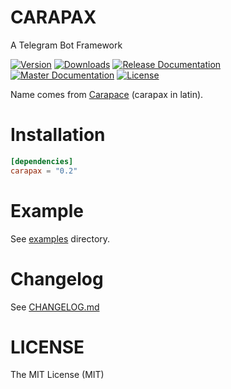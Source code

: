 # CARAPAX

A Telegram Bot Framework

[![Version](https://img.shields.io/crates/v/carapax.svg?style=flat-square)](https://crates.io/crates/carapax)
[![Downloads](https://img.shields.io/crates/d/carapax.svg?style=flat-square)](https://crates.io/crates/carapax)
[![Release Documentation](https://img.shields.io/badge/docs-release-brightgreen.svg?style=flat-square)](https://docs.rs/carapax)
[![Master Documentation](https://img.shields.io/badge/docs-master-brightgreen.svg?style=flat-square)](https://tg-rs.github.io/tg-rs/carapax)
[![License](https://img.shields.io/crates/l/carapax.svg?style=flat-square)](https://github.com/tg-rs/tg-rs/tree/master/carapax/LICENSE)

Name comes from [Carapace](https://en.wikipedia.org/wiki/Carapace) (carapax in latin).

# Installation

```toml
[dependencies]
carapax = "0.2"
```

# Example

See [examples](https://github.com/tg-rs/tg-rs/tree/master/carapax/examples) directory.

# Changelog

See [CHANGELOG.md](https://github.com/tg-rs/tg-rs/tree/master/carapax/CHANGELOG.md)

# LICENSE

The MIT License (MIT)
